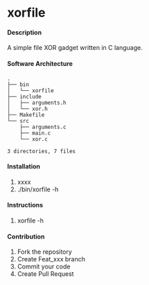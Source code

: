 # xorfile

#### Description
A simple file XOR gadget written in C language.

#### Software Architecture
```shell
.
├── bin
│   └── xorfile
├── include
│   ├── arguments.h
│   └── xor.h
├── Makefile
└── src
    ├── arguments.c
    ├── main.c
    └── xor.c

3 directories, 7 files
```



#### Installation

1.  xxxx
2.  ./bin/xorfile -h

#### Instructions

1.  xorfile -h

#### Contribution

1.  Fork the repository
2.  Create Feat_xxx branch
3.  Commit your code
4.  Create Pull Request
